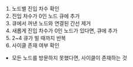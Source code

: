 1. 노드별 진입 차수 확인
2. 진입 차수가 0인 노드 큐에 추가
3. 큐에서 꺼낸 노드와 연결된 간선 제거
4. 새롭게 진입 차수가 0인 노드가 있다면, 큐에 추가
5. 2~4 큐가 빌 때까지 반복
6. 사이클 존재 여부 확인
- 모든 노드를 방문하지 못했다면, 사이클이 존재하는 것